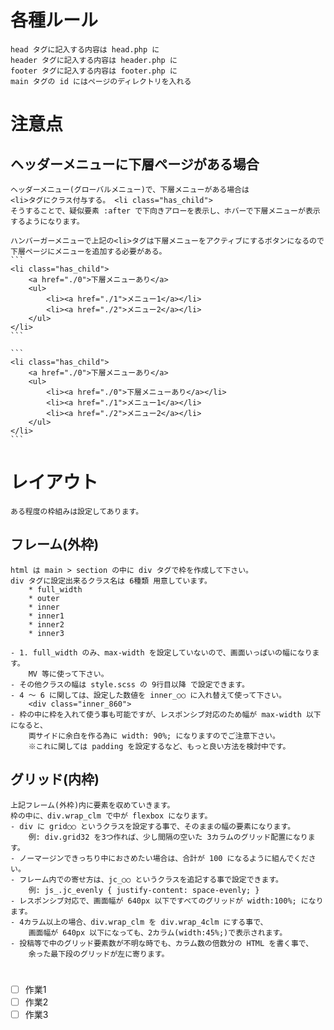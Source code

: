 # 各種ルール

    head タグに記入する内容は head.php に
    header タグに記入する内容は header.php に
    footer タグに記入する内容は footer.php に
    main タグの id にはページのディレクトリを入れる

# 注意点
## ヘッダーメニューに下層ページがある場合

    ヘッダーメニュー(グローバルメニュー)で、下層メニューがある場合は
    <li>タグにクラス付与する。 <li class="has_child">
    そうすることで、疑似要素 :after で下向きアローを表示し、ホバーで下層メニューが表示するようになります。

    ハンバーガーメニューで上記の<li>タグは下層メニューをアクティブにするボタンになるので
    下層ページにメニューを追加する必要がある。
    ```
    <li class="has_child">
        <a href="./0">下層メニューあり</a>
        <ul>
            <li><a href="./1">メニュー1</a></li>
            <li><a href="./2">メニュー2</a></li>
        </ul>
    </li>
    ```

    ```
    <li class="has_child">
        <a href="./0">下層メニューあり</a>
        <ul>
            <li><a href="./0">下層メニューあり</a></li>
            <li><a href="./1">メニュー1</a></li>
            <li><a href="./2">メニュー2</a></li>
        </ul>
    </li>
    ```




# レイアウト

    ある程度の枠組みは設定してあります。

## フレーム(外枠)

    html は main > section の中に div タグで枠を作成して下さい。
    div タグに設定出来るクラス名は 6種類 用意しています。
        * full_width
        * outer
        * inner
        * inner1
        * inner2
        * inner3
    
    - 1. full_width のみ、max-width を設定していないので、画面いっぱいの幅になります。
        MV 等に使って下さい。
    - その他クラスの幅は style.scss の 9行目以降 で設定できます。
    - 4 ～ 6 に関しては、設定した数値を inner_○○ に入れ替えて使って下さい。
        <div class="inner_860">
    - 枠の中に枠を入れて使う事も可能ですが、レスポンシブ対応のため幅が max-width 以下になると、
        両サイドに余白を作る為に width: 90%; になりますのでご注意下さい。
        ※これに関しては padding を設定するなど、もっと良い方法を検討中です。


## グリッド(内枠)

    上記フレーム(外枠)内に要素を収めていきます。
    枠の中に、div.wrap_clm で中が flexbox になります。
    - div に grid○○ というクラスを設定する事で、そのままの幅の要素になります。
        例: div.grid32 を3つ作れば、少し間隔の空いた 3カラムのグリッド配置になります。
    - ノーマージンできっちり中におさめたい場合は、合計が 100 になるように組んでください。
    - フレーム内での寄せ方は、jc_○○ というクラスを追記する事で設定できます。
        例: js_.jc_evenly { justify-content: space-evenly; }
    - レスポンシブ対応で、画面幅が 640px 以下ですべてのグリッドが width:100%; になります。
    - 4カラム以上の場合、div.wrap_clm を div.wrap_4clm にする事で、
        画面幅が 640px 以下になっても、2カラム(width:45%;)で表示されます。
    - 投稿等で中のグリッド要素数が不明な時でも、カラム数の倍数分の HTML を書く事で、
        余った最下段のグリッドが左に寄ります。




#
- [ ] 作業1
- [ ] 作業2
- [ ] 作業3